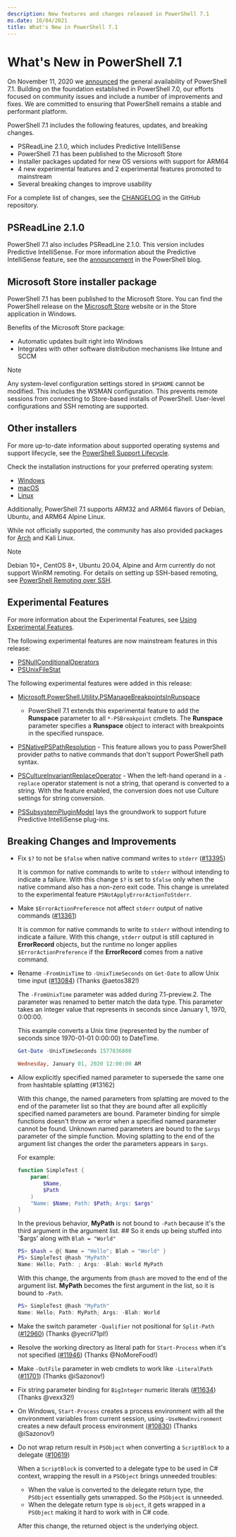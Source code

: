 ```yaml
---
description: New features and changes released in PowerShell 7.1
ms.date: 10/04/2021
title: What's New in PowerShell 7.1
---
```


# What's New in PowerShell 7.1

On November 11, 2020 we
[announced](https://devblogs.microsoft.com/powershell/announcing-powershell-7-1/) the general
availability of PowerShell 7.1. Building on the foundation established in PowerShell 7.0, our
efforts focused on community issues and include a number of improvements and fixes. We are committed
to ensuring that PowerShell remains a stable and performant platform.

PowerShell 7.1 includes the following features, updates, and breaking changes.

- PSReadLine 2.1.0, which includes Predictive IntelliSense
- PowerShell 7.1 has been published to the Microsoft Store
- Installer packages updated for new OS versions with support for ARM64
- 4 new experimental features and 2 experimental features promoted to mainstream
- Several breaking changes to improve usability

For a complete list of changes, see the
[CHANGELOG](https://github.com/PowerShell/PowerShell/blob/master/CHANGELOG/7.1.md) in the GitHub
repository.

## PSReadLine 2.1.0

PowerShell 7.1 also includes PSReadLine 2.1.0. This version includes Predictive IntelliSense. For
more information about the Predictive IntelliSense feature, see the
[announcement](https://devblogs.microsoft.com/powershell/announcing-psreadline-2-1-with-predictive-intellisense/)
in the PowerShell blog.

## Microsoft Store installer package

PowerShell 7.1 has been published to the Microsoft Store. You can find the PowerShell release on the
[Microsoft Store](https://www.microsoft.com/store/apps/9MZ1SNWT0N5D) website or in the
Store application in Windows.

Benefits of the Microsoft Store package:

- Automatic updates built right into Windows
- Integrates with other software distribution mechanisms like Intune and SCCM

> [!NOTE]
> Any system-level configuration settings stored in `$PSHOME` cannot be modified. This includes the
> WSMAN configuration. This prevents remote sessions from connecting to Store-based installs of
> PowerShell. User-level configurations and SSH remoting are supported.

## Other installers

For more up-to-date information about supported operating systems and support lifecycle, see the
[PowerShell Support Lifecycle](/powershell/scripting/powershell-support-lifecycle).

Check the installation instructions for your preferred operating system:

- [Windows](/powershell/scripting/install/installing-powershell-core-on-windows)
- [macOS](/powershell/scripting/install/installing-powershell-core-on-macos)
- [Linux](/powershell/scripting/install/installing-powershell-core-on-linux)

Additionally, PowerShell 7.1 supports ARM32 and ARM64 flavors of Debian, Ubuntu, and ARM64 Alpine
Linux.

While not officially supported, the community has also provided packages for
[Arch](https://aur.archlinux.org/packages/powershell/) and Kali Linux.

> [!NOTE]
> Debian 10+, CentOS 8+, Ubuntu 20.04, Alpine and Arm currently do not support WinRM remoting. For
> details on setting up SSH-based remoting, see
> [PowerShell Remoting over SSH](/powershell/scripting/learn/remoting/ssh-remoting-in-powershell-core).

## Experimental Features

For more information about the Experimental Features, see [Using Experimental Features](../learn/experimental-features.md).

The following experimental features are now mainstream features in this release:

- [PSNullConditionalOperators](../learn/experimental-features.md#psnullconditionaloperators)
- [PSUnixFileStat](../learn/experimental-features.md#psunixfilestat)

The following experimental features were added in this release:

- [Microsoft.PowerShell.Utility.PSManageBreakpointsInRunspace](../learn/experimental-features.md#microsoftpowershellutilitypsmanagebreakpointsinrunspace)
  - PowerShell 7.1 extends this experimental feature to add the **Runspace** parameter to all
  `*-PSBreakpoint` cmdlets. The **Runspace** parameter specifies a **Runspace** object to interact
  with breakpoints in the specified runspace.

- [PSNativePSPathResolution](../learn/experimental-features.md#psnativepspathresolution) - This
  feature allows you to pass PowerShell provider paths to native commands that don't support
  PowerShell path syntax.

- [PSCultureInvariantReplaceOperator](../learn/experimental-features.md#pscultureinvariantreplaceoperator) -
  When the left-hand operand in a `-replace` operator statement is not a string, that operand is
  converted to a string. With the feature enabled, the conversion does not use Culture settings for
  string conversion.

- [PSSubsystemPluginModel](../learn/experimental-features.md#pssubsystempluginmodel) lays the
  groundwork to support future Predictive IntelliSense plug-ins.

## Breaking Changes and Improvements

- Fix `$?` to not be `$false` when native command writes to `stderr`
  ([#13395](https://github.com/PowerShell/PowerShell/pull/13395))

  It is common for native commands to write to `stderr` without intending to indicate a failure.
  With this change `$?` is set to `$false` only when the native command also has a non-zero exit
  code. This change is unrelated to the experimental feature `PSNotApplyErrorActionToStderr`.

- Make `$ErrorActionPreference` not affect `stderr` output of native commands
  ([#13361](https://github.com/PowerShell/PowerShell/pull/13361))

  It is common for native commands to write to `stderr` without intending to indicate a failure.
  With this change, `stderr` output is still captured in **ErrorRecord** objects, but the runtime no
  longer applies `$ErrorActionPreference` if the **ErrorRecord** comes from a native command.

- Rename `-FromUnixTime` to `-UnixTimeSeconds` on `Get-Date` to allow Unix time input
  ([#13084](https://github.com/PowerShell/PowerShell/pull/13084)) (Thanks @aetos382!)

  The `-FromUnixTime` parameter was added during 7.1-preview.2. The parameter was renamed to better
  match the data type. This parameter takes an integer value that represents in seconds since
  January 1, 1970, 0:00:00.

  This example converts a Unix time (represented by the number of seconds since 1970-01-01 0:00:00)
  to DateTime.

  ```powershell
  Get-Date -UnixTimeSeconds 1577836800

  Wednesday, January 01, 2020 12:00:00 AM
  ```

- Allow explicitly specified named parameter to supersede the same one from hashtable splatting
  (#13162)

  With this change, the named parameters from splatting are moved to the end of the parameter list
  so that they are bound after all explicitly specified named parameters are bound. Parameter
  binding for simple functions doesn't throw an error when a specified named parameter cannot be
  found. Unknown named parameters are bound to the `$args` parameter of the simple function. Moving
  splatting to the end of the argument list changes the order the parameters appears in `$args`.

  For example:

  ```powershell
  function SimpleTest {
      param(
          $Name,
          $Path
      )
      "Name: $Name; Path: $Path; Args: $args"
  }
  ```

  In the previous behavior, **MyPath** is not bound to `-Path` because it's the third argument in
  the argument list. ## So it ends up being stuffed into '$args' along with `Blah = "World"`

  ```powershell
  PS> $hash = @{ Name = "Hello"; Blah = "World" }
  PS> SimpleTest @hash "MyPath"
  Name: Hello; Path: ; Args: -Blah: World MyPath
  ```

  With this change, the arguments from `@hash` are moved to the end of the argument list. **MyPath**
  becomes the first argument in the list, so it is bound to `-Path`.

  ```powershell
  PS> SimpleTest @hash "MyPath"
  Name: Hello; Path: MyPath; Args: -Blah: World
  ```

- Make the switch parameter `-Qualifier` not positional for `Split-Path`
  ([#12960](https://github.com/PowerShell/PowerShell/pull/12960)) (Thanks @yecril71pl!)

- Resolve the working directory as literal path for `Start-Process` when it's not specified
  ([#11946](https://github.com/PowerShell/PowerShell/pull/11946)) (Thanks @NoMoreFood!)

- Make `-OutFile` parameter in web cmdlets to work like `-LiteralPath`
  ([#11701](https://github.com/PowerShell/PowerShell/pull/11701)) (Thanks @iSazonov!)

- Fix string parameter binding for `BigInteger` numeric literals
  ([#11634](https://github.com/PowerShell/PowerShell/pull/11634)) (Thanks @vexx32!)

- On Windows, `Start-Process` creates a process environment with all the environment variables from
  current session, using `-UseNewEnvironment` creates a new default process environment
  ([#10830](https://github.com/PowerShell/PowerShell/pull/10830)) (Thanks @iSazonov!)

- Do not wrap return result in `PSObject` when converting a `ScriptBlock` to a delegate
  ([#10619](https://github.com/PowerShell/PowerShell/pull/10619))

  When a `ScriptBlock` is converted to a delegate type to be used in C# context, wrapping the result
  in a `PSObject` brings unneeded troubles:

  - When the value is converted to the delegate return type, the `PSObject` essentially gets
    unwrapped. So the `PSObject` is unneeded.
  - When the delegate return type is `object`, it gets wrapped in a `PSObject` making it hard to
    work with in C# code.

  After this change, the returned object is the underlying object.
